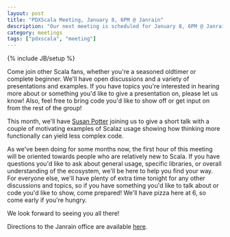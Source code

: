 ```yaml
---
layout: post
title: "PDXScala Meeting, January 8, 6PM @ Janrain"
description: "Our next meeting is scheduled for January 8, 6PM @ Janrain"
category: meetings
tags: ["pdxscala", "meeting"]
---
```

{% include JB/setup %}

Come join other Scala fans, whether you're a seasoned oldtimer or complete beginner. We'll have open discussions and a variety of presentations and examples. If you have topics you're interested in hearing more about or something you'd like to give a presentation on, please let us know! Also, feel free to bring code you'd like to show off or get input on from the rest of the group!

This month, we'll have [Susan Potter](http://susanpotter.net/) joining us to give a short talk with a couple of motivating examples of Scalaz usage showing how thinking more functionally can yield less complex code. 

As we've been doing for some months now, the first hour of this meeting will be oriented towards people who are relatively new to Scala. If you have questions you'd like to ask about general usage, specific libraries, or overall understanding of the ecosystem, we'll be here to help you find your way. For everyone else, we'll have plenty of extra time tonight for any other discussions and topics, so if you have something you'd like to talk about or code you'd like to show, come prepared! We'll have pizza here at 6, so come early if you're hungry.

We look forward to seeing you all there!

Directions to the Janrain office are available [here](http://calagator.org/events/1250465316).
